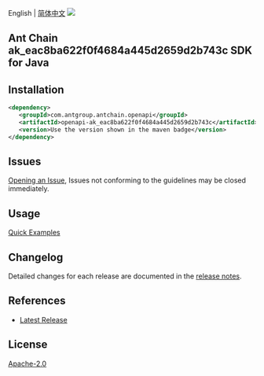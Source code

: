 English | [简体中文](README-CN.md)
![](https://aliyunsdk-pages.alicdn.com/icons/AlibabaCloud.svg)

## Ant Chain ak_eac8ba622f0f4684a445d2659d2b743c SDK for Java

## Installation

```xml
<dependency>
   <groupId>com.antgroup.antchain.openapi</groupId>
   <artifactId>openapi-ak_eac8ba622f0f4684a445d2659d2b743c</artifactId>
   <version>Use the version shown in the maven badge</version>
</dependency>
```

## Issues
[Opening an Issue](https://github.com/alipay/antchain-openapi-prod-sdk/issues/new), Issues not conforming to the guidelines may be closed immediately.

## Usage
[Quick Examples](https://github.com/alipay/antchain-openapi-prod-sdk/blob/master/docs/0-Examples-EN.md#quick-examples)

## Changelog
Detailed changes for each release are documented in the [release notes](./ChangeLog.txt).

## References
* [Latest Release](https://github.com/alipay/antchain-openapi-prod-sdk/)

## License
[Apache-2.0](http://www.apache.org/licenses/LICENSE-2.0)
